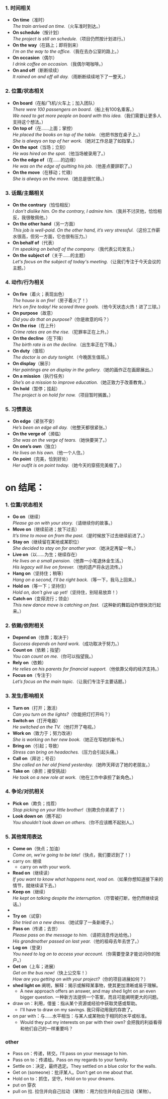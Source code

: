 ### **1. 时间相关**  
- **On time**（准时）  
  *The train arrived on time.*（火车准时到达。）  
- **On schedule**（按计划）  
  *The project is still on schedule.*（项目仍然按计划进行。）  
- **On the way**（在路上；即将到来）  
  *I'm on the way to the office.*（我在去办公室的路上。）  
- **On occasion**（偶尔）  
  *I drink coffee on occasion.*（我偶尔喝咖啡。）  
- **On and off**（断断续续）  
  *It rained on and off all day.*（雨断断续续地下了一整天。）  
 
### **2. 位置/状态相关**  
- **On board**（在船/飞机/火车上；加入团队）  
  *There were 100 passengers on board.*（船上有100名乘客。）  
  *We need to get more people on board with this idea.*（我们需要让更多人支持这个想法。）
- **On top of**（在……上面；掌控）  
  *He placed the books on top of the table.*（他把书放在桌子上。）  
  *She is always on top of her work.*（她对工作总是了如指掌。）  
- **On the spot**（当场；立刻）  
  *He was hired on the spot.*（他当场被录用了。）   
- **On the edge of**（在……的边缘）  
  *He was on the edge of quitting his job.*（他差点要辞职了。）  
- **On the move**（在移动；忙碌）  
  *She is always on the move.*（她总是很忙碌。）  

### **3. 话题/主题相关**  
- **On the contrary**（恰恰相反）  
  *I don’t dislike him. On the contrary, I admire him.*（我并不讨厌他，恰恰相反，我很敬佩他。）  
- **On the other hand**（另一方面）  
  *This job is well-paid. On the other hand, it’s very stressful.*（这份工作薪水很高，但另一方面，它也很有压力。）  
- **On behalf of**（代表）  
  *I’m speaking on behalf of the company.*（我代表公司发言。）  
- **On the subject of**（关于……的主题）  
  *Let's focus on the subject of today's meeting.*（让我们专注于今天会议的主题。） 

### **4. 动作/行为相关**  
- **On fire**（着火；表现出色）  
  *The house is on fire!*（房子着火了！）  
  *He’s on fire today! He scored three goals.*（他今天状态火热！进了三球。）  
- **On purpose**（故意）  
  *Did you do that on purpose?*（你是故意的吗？）  
- **On the rise**（在上升）  
  *Crime rates are on the rise.*（犯罪率正在上升。）  
- **On the decline**（在下降）  
  *The birth rate is on the decline.*（出生率正在下降。）   
- **On duty**（值班）  
  *The doctor is on duty tonight.*（今晚医生值班。）  
- **On display**（展示）  
  *Her paintings are on display in the gallery.*（她的画作正在画廊展出。）  
- **On a mission**（执行任务）  
  *She’s on a mission to improve education.*（她正致力于改善教育。）  
- **On hold**（暂停；挂起）  
  *The project is on hold for now.*（项目暂时搁置。）  

### **5. 习惯表达**  
- **On edge**（紧张不安）  
  *He’s been on edge all day.*（他整天都很紧张。）  
- **On the verge of**（濒临）  
  *She was on the verge of tears.*（她快要哭了。）  
- **On one’s own**（独立）  
  *He lives on his own.*（他一个人住。） 
- **On point**（完美，恰到好处）  
  *Her outfit is on point today.*（她今天的穿搭完美极了。）

# on 结尾：

### **1. 位置/状态相关**  
- **Go on**（继续）  
  *Please go on with your story.*（请继续你的故事。）  
- **Move on**（继续前进；放下过去）  
  *It’s time to move on from the past.*（是时候放下过去继续前进了。）  
- **Stay on**（继续留在某地或某职位）  
  *She decided to stay on for another year.*（她决定再留一年。）  
- **Live on**（以……为生；继续存在）  
  *He lives on a small pension.*（他靠一小笔退休金生活。）  
  *His legacy will live on forever.*（他的遗产将永远流传。）  
- **Hang on**（坚持住；稍等）  
  *Hang on a second, I’ll be right back.*（等一下，我马上回来。）  
- **Hold on**（等一下；坚持住）  
  *Hold on, don’t give up yet!*（坚持住，别轻易放弃！）  
- **Catch on**（变得流行；领会）  
  *This new dance move is catching on fast.*（这种新的舞蹈动作很快流行起来。）  

### **2. 依赖/依附相关**  
- **Depend on**（依靠；取决于）  
  *Success depends on hard work.*（成功取决于努力。）  
- **Count on**（依赖；指望）  
  *You can count on me.*（你可以指望我。）  
- **Rely on**（依赖）  
  *He relies on his parents for financial support.*（他依靠父母的经济支持。）  
- **Focus on**（专注于）  
  *Let’s focus on the main topic.*（让我们专注于主要话题。）  

### **3. 发生/影响相关**  
- **Turn on**（打开；激活）  
  *Can you turn on the lights?*（你能把灯打开吗？）  
- **Switch on**（打开电器）  
  *He switched on the TV.*（他打开了电视。）  
- **Work on**（致力于；努力改进）  
  *She is working on her new book.*（她正在写她的新书。）  
- **Bring on**（引起；导致）  
  *Stress can bring on headaches.*（压力会引起头痛。）  
- **Call on**（拜访；号召）  
  *She called on her old friend yesterday.*（她昨天拜访了她的老朋友。）  
- **Take on**（承担；接受挑战）  
  *He took on a new role at work.*（他在工作中承担了新角色。）  

### **4. 争论/对抗相关**  
- **Pick on**（欺负；找茬）  
  *Stop picking on your little brother!*（别欺负你弟弟了！）  
- **Look down on**（瞧不起）  
  *You shouldn’t look down on others.*（你不应该瞧不起别人。）  

### **5. 其他常用表达**  
- **Come on**（快点；加油）  
  *Come on, we’re going to be late!*（快点，我们要迟到了！）  
- carry on: 继续
  * carry on with your work.
- **Read on**（继续读）  
  *If you want to know what happens next, read on.*（如果你想知道接下来的情节，就继续读下去。）  
- **Keep on**（继续）  
  *He kept on talking despite the interruption.*（尽管被打断，他仍然继续说话。）  
-
- **Try on**（试穿）  
  *She tried on a new dress.*（她试穿了一条新裙子。）  
- **Pass on**（传递；去世）  
  *Please pass on the message to him.*（请把消息传达给他。）  
  *His grandmother passed on last year.*（他的祖母去年去世了。）  
- **Log on**（登录）  
  *You need to log on to access your account.*（你需要登录才能访问你的账户。）  
- **Get on**（上车；进展）  
  *Get on the bus now!*（快上公交车！）  
  *How are you getting on with your project?*（你的项目进展如何？）  
- **shed light on** 阐明，解释：揭示或解释某事物，使其更加清晰或易于理解。
  * A new approach offers an answer, and may shed light on an even bigger question. 一种新方法提供一个答案，而且可能阐明更大的问题。
- draw on：利用，借鉴：指从某个资源或经验中获取灵感或帮助。
  * I'll have to draw on my savings. 我只得动用我的存款了。
- on par with：与……水平相当：与某人或某物处于相同的水平或标准。
  * Would they put my interests on par with their own? 会把我的利益看得和他们自己的一样重要吗？
 
### other
- Pass on：传递，转交。I’ll pass on your message to him.
- Pass on to：传递给。Pass on my regards to your family.
- Settle on：决定，最终选定。They settled on a blue color for the walls.
- Get on (someone)：批评某人。Don’t get on me about that.
- Hold on to：抓住，坚守。Hold on to your dreams.
- put on 穿衣
- pull on 拉. 拉住并向自己拉动（某物）：用力拉住并向自己拉动（某物）。
